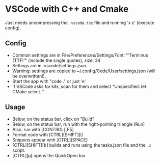 # VSCode with C++ and Cmake

Just needs uncompressing the `.vscode.tbz` file and running 'x c' (execute config).

## Config

* Common settings are in File/Preferences/Settings/Font: "'Terminus (TTF)'" (include the single quotes), size: 24
* Settings are in .vscode/settings.json.
* Warning: settings are copied to ~/.config/Code/User/settings.json (will be overwritten!).
* Start the app with "code ." or just 'e'
* If VSCode asks for kits, scan for them and select "Unspecified: let CMake select.."

## Usage

* Below, on the status bar, click on "Build"
* Below, on the status bar, run with the right-pointing triangle (Run)
* Also, run with [CONTROL][F5]
* Format code with [CTRL][SHIFT][i]
* Snippets appear with [CTRL][SPACE]
* [CTRL][SHIFT][b] builds and runs using the tasks.json file and the `.x` script.
* [CTRL][p] opens the QuickOpen bar


